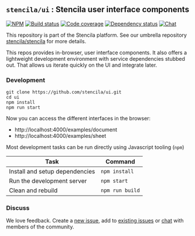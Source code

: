 ## `stencila/ui` : Stencila user interface components

[![NPM](http://img.shields.io/npm/v/stencila-ui.svg?style=flat)](https://www.npmjs.com/package/stencila-ui)
[![Build status](https://travis-ci.org/stencila/ui.svg?branch=master)](https://travis-ci.org/stencila/ui)
[![Code coverage](https://codecov.io/gh/stencila/ui/branch/master/graph/badge.svg)](https://codecov.io/gh/stencila/ui)
[![Dependency status](https://david-dm.org/stencila/ui.svg)](https://david-dm.org/stencila/ui)
[![Chat](https://badges.gitter.im/stencila/stencila.svg)](https://gitter.im/stencila/stencila)

This repository is part of the Stencila platform. See our umbrella repository [stencila/stencila](https://github.com/stencila/stencila) for more details.

This repos provides in-browser, user interface components. It also offers a lightweight development environment with service dependencies stubbed out. That allows us iterate quickly on the UI and integrate later.

### Development

```
git clone https://github.com/stencila/ui.git
cd ui
npm install
npm run start
```

Now you can access the different interfaces in the browser:

- http://localhost:4000/examples/document
- http://localhost:4000/examples/sheet


Most development tasks can be run directly using Javascript tooling (`npm`)

Task                                                    | Command               |
------------------------------------------------------- |-----------------------|
Install and setup dependencies                          | `npm install`         |
Run the development server                              | `npm start`           |
Clean and rebuild                                       | `npm run build`       |


### Discuss

We love feedback. Create a [new issue](https://github.com/stencila/ui/issues/new), add to [existing issues](https://github.com/stencila/ui/issues) or [chat](https://gitter.im/stencila/stencila) with members of the community.
